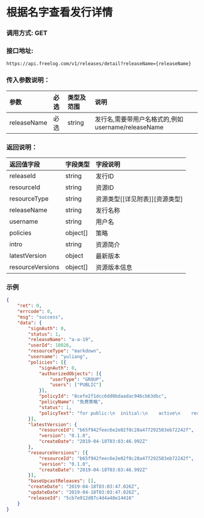 # 根据名字查看发行详情

### 调用方式: GET

### 接口地址:

```
https://api.freelog.com/v1/releases/detail?releaseName={releaseName}
```

### 传入参数说明：

| 参数 | 必选 | 类型及范围 | 说明 |
| :--- | :--- | :--- | :--- |
|releaseName|必选|string|发行名,需要带用户名格式的,例如username/releaseName|

### 返回说明：

| 返回值字段 | 字段类型 | 字段说明 |
| :--- | :--- | :--- |
| releaseId | string | 发行ID|
| resourceId | string | 资源ID|
| resourceType | string | 资源类型[[详见附表]][资源类型] |
| releaseName | string | 发行名称 |
| username	| string| 用户名|
| policies|object[]|策略|
| intro|string|资源简介|
| latestVersion|object|最新版本|
| resourceVersions|object[]|资源版本信息|

### 示例

```json
{
	"ret": 0,
	"errcode": 0,
	"msg": "success",
	"data": {
		"signAuth": 0,
		"status": 1,
		"releaseName": "a-a-19",
		"userId": 10026,
		"resourceType": "markdown",
		"username": "yuliang",
		"policies": [{
			"signAuth": 0,
			"authorizedObjects": [{
				"userType": "GROUP",
				"users": ["PUBLIC"]
			}],
			"policyId": "8cefe2f1dcc6dd0bdaadac946cb63dbc",
			"policyName": "免费策略",
			"status": 1,
			"policyText": "for public:\n  initial:\n    active\n    recontractable\n    presentable\n    terminate"
		}],
		"latestVersion": {
			"resourceId": "b65f942feec6e2e02f0c28a477292583eb72242f",
			"version": "0.1.0",
			"createDate": "2019-04-18T03:03:46.992Z"
		},
		"resourceVersions": [{
			"resourceId": "b65f942feec6e2e02f0c28a477292583eb72242f",
			"version": "0.1.0",
			"createDate": "2019-04-18T03:03:46.992Z"
		}],
		"baseUpcastReleases": [],
		"createDate": "2019-04-18T03:03:47.026Z",
		"updateDate": "2019-04-18T03:03:47.026Z",
		"releaseId": "5cb7e912d87c4d4a48e14416"
	}
}
```
